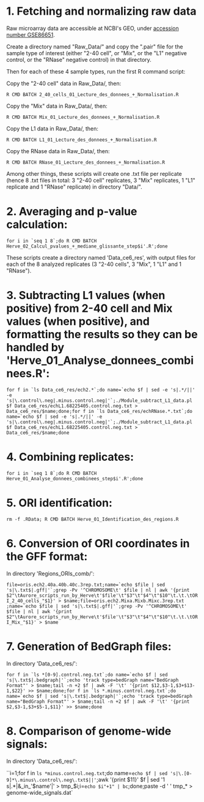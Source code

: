 # 1. Fetching and normalizing raw data

Raw microarray data are accessible at NCBI's GEO, under [accession number GSE86651](https://www.ncbi.nlm.nih.gov/geo/query/acc.cgi?acc=GSE86651 "GEO dataset").

Create a directory named "Raw_Data/" and copy the ".pair" file for the sample type of interest (either "2-40 cell", or "Mix", or the "L1" negative control, or the "RNase" negative control) in that directory.

Then for each of these 4 sample types, run the first R command script:

Copy the "2-40 cell" data in Raw_Data/, then:

`R CMD BATCH 2_40_cells_01_Lecture_des_donnees_+_Normalisation.R`

Copy the "Mix" data in Raw_Data/, then:

`R CMD BATCH Mix_01_Lecture_des_donnees_+_Normalisation.R`

Copy the L1 data in Raw_Data/, then:

`R CMD BATCH L1_01_Lecture_des_donnees_+_Normalisation.R`

Copy the RNase data in Raw_Data/, then:

`R CMD BATCH RNase_01_Lecture_des_donnees_+_Normalisation.R`

Among other things, these scripts will create one .txt file per replicate (hence 8 .txt files in total: 3 "2-40 cell" replicates, 3 "Mix" replicates, 1 "L1" replicate and 1 "RNase" replicate) in directory "Data/".


# 2. Averaging and p-value calculation:


``for i in `seq 1 8`;do R CMD BATCH Herve_02_Calcul_pvalues_+_mediane_glissante_step$i'.R';done``

These scripts create a directory named 'Data_ce6_res', with output files for each of the 8 analyzed replicates (3 "2-40 cells", 3 "Mix", 1 "L1" and 1 "RNase").


# 3. Subtracting L1 values (when positive) from 2-40 cell and Mix values (when positive), and formatting the results so they can be handled by 'Herve_01_Analyse_donnees_combinees.R':

``for f in `ls Data_ce6_res/ech2.*`;do name=`echo $f | sed -e 's|.*/||' -e 's|\.control\.neg|.minus.control.neg|'`;./Module_subtract_L1_data.pl $f Data_ce6_res/echL1.68225405.control.neg.txt > Data_ce6_res/$name;done;for f in `ls Data_ce6_res/echRNase.*.txt`;do name=`echo $f | sed -e 's|.*/||' -e 's|\.control\.neg|.minus.control.neg|'`;./Module_subtract_L1_data.pl $f Data_ce6_res/echL1.68225405.control.neg.txt > Data_ce6_res/$name;done``


# 4. Combining replicates:

``for i in `seq 1 8`;do R CMD BATCH Herve_01_Analyse_donnees_combinees_step$i'.R';done``


# 5. ORI identification:

``rm -f .RData; R CMD BATCH Herve_01_Identification_des_regions.R``


# 6. Conversion of ORI coordinates in the GFF format:

In directory 'Regions_ORIs_comb/':

``file=oris.ech2.40a.40b.40c.3rep.txt;name=`echo $file | sed 's|\.txt$|.gff|'`;grep -Pv '^CHROMOSOME\t' $file | nl | awk '{print $2"\tAurore_scripts_run_by_Herve\t'$file'\t"$3"\t"$4"\t"$10"\t.\t.\tORI_2_40_cells_"$1}' > $name;file=oris.ech2.Mixa.Mixb.Mixc.3rep.txt ;name=`echo $file | sed 's|\.txt$|.gff|'`;grep -Pv '^CHROMOSOME\t' $file | nl | awk '{print $2"\tAurore_scripts_run_by_Herve\t'$file'\t"$3"\t"$4"\t"$10"\t.\t.\tORI_Mix_"$1}' > $name``


# 7. Generation of BedGraph files:

In directory 'Data_ce6_res/':

``for f in `ls *[0-9].control.neg.txt`;do name=`echo $f | sed 's|\.txt$|.bedgraph|'`;echo 'track type=bedGraph name="BedGraph Format"' > $name;tail -n +2 $f | awk -F '\t' '{print $12,$3-1,$3+$13-1,$22}' >> $name;done;for f in `ls *.minus.control.neg.txt`;do name=`echo $f | sed 's|\.txt$|.bedgraph|'`;echo 'track type=bedGraph name="BedGraph Format"' > $name;tail -n +2 $f | awk -F '\t' '{print $2,$3-1,$3+$5-1,$11}' >> $name;done``


# 8. Comparison of genome-wide signals:

In directory 'Data_ce6_res/':

``i=1;for f in `ls *minus.control.neg.txt`;do name=`echo $f | sed 's|\.[0-9]*\.minus\.control\.neg\.txt$||'`;awk '{print $11}' $f | sed '1 s|.*|&_in_'$name'|' > tmp_$i;i=`echo $i"+1" | bc`;done;paste -d ' ' tmp_* > genome-wide_signals.dat`
